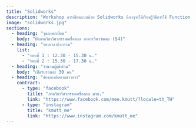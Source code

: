```yaml
---
title: "Solidworks"
description: "Workshop การเขียนแบบด้วย Solidworks น้องๆจะได้เรียนรู้วิธีการใช้ Function และ Mode ต่างๆใน Solidworks เช่น การสร้าง Parts การ Extrude, Cut, Loft, Swept, Geometric Plane และ Fillet รวมไปถึงการทำ Assembly!"
image: "solidworks.jpg"
sections:
  - heading: "จุดลงทะเบียน"
    body: "ฝั่งภาควิชาวิศวกรรมเครื่องกล อาคารวิศววัฒนะ (S4)"
  - heading: "รอบเวลากิจกรรม"
    list:
      - "รอบที่ 1 : 12.30 - 15.30 น."
      - "รอบที่ 2 : 15.30 - 17.30 น."
  - heading: "จำนวนผู้เข้าร่วม"
    body: "เปิดรับรอบละ 30 คน"
  - heading: "ช่องทางติดตามข่าวสาร"
    contract:
      - type: "facebook"
        title: "ภาควิชาวิศวกรรมเครื่องกล มจธ."
        link: "https://www.facebook.com/mee.kmutt/?locale=th_TH"
      - type: "instagram"
        title: "kmutt_me"
        link: "https://www.instagram.com/kmutt_me"
---
```

